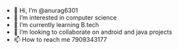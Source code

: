 - 👋 Hi, I’m @anurag6301
- 👀 I’m interested in computer science 
- 🌱 I’m currently learning B.tech
- 💞️ I’m looking to collaborate on android and java projects
- 📫 How to reach me 7909343177

<!---
anurag6301/anurag6301 is a ✨ special ✨ repository because its `README.md` (this file) appears on your GitHub profile.
You can click the Preview link to take a look at your changes.
--->
